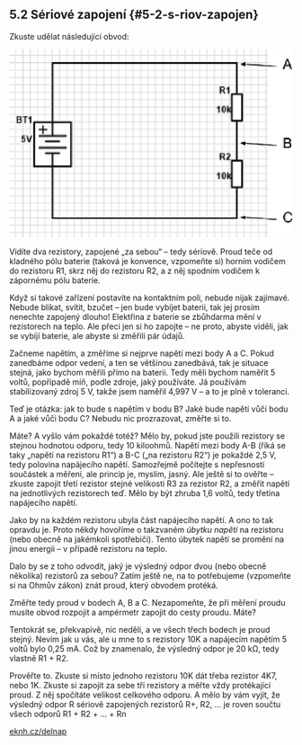 ## 5.2 Sériové zapojení {#5-2-s-riov-zapojen}

Zkuste udělat následující obvod:

![094-1.png](images/000105.png)

Vidíte dva rezistory, zapojené „za sebou“ – tedy sériově. Proud teče od kladného pólu baterie (taková je konvence, vzpomeňte si) horním vodičem do rezistoru R1, skrz něj do rezistoru R2, a z něj spodním vodičem k zápornému pólu baterie.

Když si takové zařízení postavíte na kontaktním poli, nebude nijak zajímavé. Nebude blikat, svítit, bzučet – jen bude vybíjet baterii, tak jej prosím nenechte zapojený dlouho! Elektřina z baterie se zbůhdarma mění v rezistorech na teplo. Ale přeci jen si ho zapojte – ne proto, abyste viděli, jak se vybíjí baterie, ale abyste si změřili pár údajů.

Začneme napětím, a změříme si nejprve napětí mezi body A a C. Pokud zanedbáme odpor vedení, a ten se většinou zanedbává, tak je situace stejná, jako bychom měřili přímo na baterii. Tedy měli bychom naměřit 5 voltů, popřípadě míň, podle zdroje, jaký používáte. Já používám stabilizovaný zdroj 5 V, takže jsem naměřil 4,997 V – a to je plně v toleranci.

Teď je otázka: jak to bude s napětím v bodu B? Jaké bude napětí vůči bodu A a jaké vůči bodu C? Nebudu nic prozrazovat, změřte si to.

Máte? A vyšlo vám pokaždé totéž? Mělo by, pokud jste použili rezistory se stejnou hodnotou odporu, tedy 10 kiloohmů. Napětí mezi body A-B (říká se taky „napětí na rezistoru R1“) a B-C („na rezistoru R2“) je pokaždé 2,5 V, tedy polovina napájecího napětí. Samozřejmě počítejte s nepřesností součástek a měření, ale princip je, myslím, jasný. Ale ještě si to ověřte – zkuste zapojit třetí rezistor stejné velikosti R3 za rezistor R2, a změřit napětí na jednotlivých rezistorech teď. Mělo by být zhruba 1,6 voltů, tedy třetina napájecího napětí.

Jako by na každém rezistoru ubyla část napájecího napětí. A ono to tak opravdu je. Proto někdy hovoříme o takzvaném _úbytku napětí_ na rezistoru (nebo obecně na jakémkoli spotřebiči). Tento úbytek napětí se promění na jinou energii – v případě rezistoru na teplo.

Dalo by se z toho odvodit, jaký je výsledný odpor dvou (nebo obecně několika) rezistorů za sebou? Zatím ještě ne, na to potřebujeme (vzpomeňte si na Ohmův zákon) znát proud, který obvodem protéká.

Změřte tedy proud v bodech A, B a C. Nezapomeňte, že při měření proudu musíte obvod rozpojit a ampérmetr zapojit do cesty proudu. Máte?

Tentokrát se, překvapivě, nic nedělí, a ve všech třech bodech je proud stejný. Nevím jak u vás, ale u mne to s rezistory 10K a napájecím napětím 5 voltů bylo 0,25 mA. Což by znamenalo, že výsledný odpor je 20 kΩ, tedy vlastně R1 + R2.

Prověřte to. Zkuste si místo jednoho rezistoru 10K dát třeba rezistor 4K7, nebo 1K. Zkuste si zapojit za sebe tři rezistory a měřte vždy protékající proud. Z něj spočítáte velikost celkového odporu. A mělo by vám vyjít, že výsledný odpor R sériově zapojených rezistorů R+, R2, ... je roven součtu všech odporů R1 + R2 + … + Rn

[eknh.cz/delnap](https://eknh.cz/delnap)
